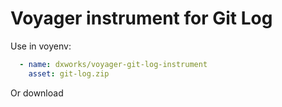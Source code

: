 # Voyager instrument for Git Log

Use in voyenv:
```yaml
  - name: dxworks/voyager-git-log-instrument
    asset: git-log.zip
```

Or download 
